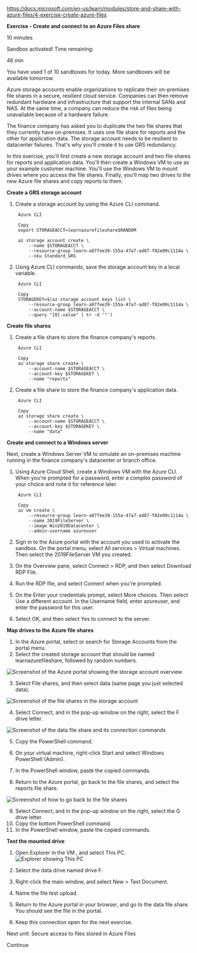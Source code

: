 https://docs.microsoft.com/en-us/learn/modules/store-and-share-with-azure-files/4-exercise-create-azure-files

**Exercise - Create and connect to an Azure Files share**

10 minutes

Sandbox activated! Time remaining:  

46 min

You have used 1 of 10 sandboxes for today. More sandboxes will be available tomorrow.

Azure storage accounts enable organizations to replicate their on-premises file shares in a secure, resilient cloud service. Companies can then remove redundant hardware and infrastructure that support the internal SANs and NAS. At the same time, a company can reduce the risk of files being unavailable because of a hardware failure.

The finance company has asked you to duplicate the two file shares that they currently have on-premises. It uses one file share for reports and the other for application data. The storage account needs to be resilient to datacenter failures. That's why you'll create it to use GRS redundancy.

In this exercise, you'll first create a new storage account and two file shares for reports and application data. You'll then create a Windows VM to use as your example customer machine. You'll use the Windows VM to mount drives where you access the file shares. Finally, you'll map two drives to the new Azure file shares and copy reports to them.

**Create a GRS storage account**

1. Create a storage account by using the Azure CLI command.

        Azure CLI

        Copy
        export STORAGEACCT=learnazurefileshare$RANDOM

        az storage account create \
            --name $STORAGEACCT \
            --resource-group learn-a87fee39-155a-47a7-ad87-f82e09c1114a \
            --sku Standard_GRS

2. Using Azure CLI commands, save the storage account key in a local variable.

        Azure CLI

        Copy
        STORAGEKEY=$(az storage account keys list \
            --resource-group learn-a87fee39-155a-47a7-ad87-f82e09c1114a \
            --account-name $STORAGEACCT \
            --query "[0].value" | tr -d '"')

**Create file shares**

1. Create a file share to store the finance company's reports.

        Azure CLI

        Copy
        az storage share create \
            --account-name $STORAGEACCT \
            --account-key $STORAGEKEY \
            --name "reports"

2. Create a file share to store the finance company's application data.
    
        Azure CLI

        Copy
        az storage share create \
            --account-name $STORAGEACCT \
            --account-key $STORAGEKEY \
            --name "data"

**Create and connect to a Windows server**

Next, create a Windows Server VM to simulate an on-premises machine running in the finance company's datacenter or branch office.

1. Using Azure Cloud Shell, create a Windows VM with the Azure CLI. When you're prompted for a password, enter a complex password of your choice and note it for reference later.

        Azure CLI

        Copy
        az vm create \
            --resource-group learn-a87fee39-155a-47a7-ad87-f82e09c1114a \
            --name 2019FileServer \
            --image Win2019Datacenter \
            --admin-username azureuser

2. Sign in to the Azure portal with the account you used to activate the sandbox. On the portal menu, select All services > Virtual machines. Then select the 2019FileServer VM you created.

3. On the Overview pane, select Connect > RDP, and then select Download RDP File.
4. Run the RDP file, and select Connect when you're prompted.
5. On the Enter your credentials prompt, select More choices. Then select Use a different account. In the Username field, enter azureuser, and enter the password for this user.
6. Select OK, and then select Yes to connect to the server.


**Map drives to the Azure file shares**

1. In the Azure portal, select or search for Storage Accounts from the portal menu.
2. Select the created storage account that should be named learnazurefileshare, followed by random numbers.

![Screenshot of the Azure portal showing the storage account overview](https://docs.microsoft.com/en-us/learn/modules/store-and-share-with-azure-files/media/4-select-file-shares.png)

3. Select File shares, and then select data (same page you just selected data).

![Screenshot of the file shares in the storage account](https://docs.microsoft.com/en-us/learn/modules/store-and-share-with-azure-files/media/4-select-data.png)

4. Select Connect, and in the pop-up window on the right, select the F drive letter.

![Screenshot of the data file share and its connection commands](https://docs.microsoft.com/en-us/learn/modules/store-and-share-with-azure-files/media/4-connect-share.png)

5. Copy the PowerShell command.

6. On your virtual machine, right-click Start and select Windows PowerShell (Admin).

7. In the PowerShell window, paste the copied commands.
8. Return to the Azure portal, go back to the file shares, and select the reports file share.

![Screenshot of how to go back to the file shares](https://docs.microsoft.com/en-us/learn/modules/store-and-share-with-azure-files/media/4-navigate-back.png)

9. Select Connect, and in the pop-up window on the right, select the G drive letter.
10. Copy the bottom PowerShell command.
11. In the PowerShell window, paste the copied commands.


**Test the mounted drive**
1. Open Explorer in the VM , and select This PC.
![Explorer showing This PC](https://docs.microsoft.com/en-us/learn/modules/store-and-share-with-azure-files/media/4-explorer-mapped-drives.png)

2. Select the data drive named drive F.
3. Right-click the main window, and select New > Text Document.
4. Name the file test upload.
5. Return to the Azure portal in your browser, and go to the data file share. You should see the file in the portal.
6. Keep this connection open for the next exercise.

Next unit: Secure access to files stored in Azure Files

Continue


